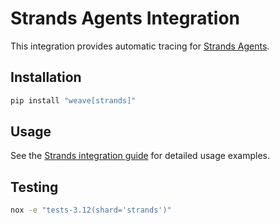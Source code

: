 # Strands Agents Integration

This integration provides automatic tracing for [Strands Agents](https://strandsagents.com/).

## Installation

```bash
pip install "weave[strands]"
```

## Usage

See the [Strands integration guide](https://wandb.github.io/weave/guides/integrations/strands) for detailed usage examples.

## Testing

```bash
nox -e "tests-3.12(shard='strands')"
```